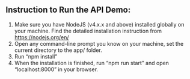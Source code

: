## Instruction to Run the API Demo:

1. Make sure you have NodeJS (v4.x.x and above) installed globally on your machine. Find
the detailed installation instruction from https://nodejs.org/en/
2. Open any command-line prompt you know on your machine, set the current directory
to the app/ folder.
3. Run “npm install”
4. When the installation is finished, run “npm run start” and open “localhost:8000” in your
browser.